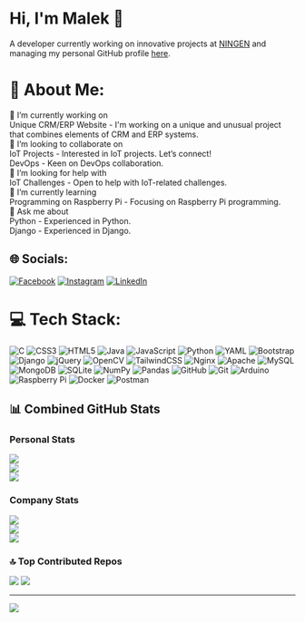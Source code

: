 # Hi, I'm Malek 👋
A developer currently working on innovative projects at [NINGEN](https://github.com/malek-ningen) and managing my personal GitHub profile [here](https://github.com/Malek59).

# 💫 About Me:
🔭 I’m currently working on<br>Unique CRM/ERP Website - I'm working on a unique and unusual project that combines elements of CRM and ERP systems.<br>👯 I’m looking to collaborate on<br>IoT Projects - Interested in IoT projects. Let’s connect!<br>DevOps - Keen on DevOps collaboration.<br>🤝 I’m looking for help with<br>IoT Challenges - Open to help with IoT-related challenges.<br>🌱 I’m currently learning<br>Programming on Raspberry Pi - Focusing on Raspberry Pi programming.<br>💬 Ask me about<br>Python - Experienced in Python.<br>Django - Experienced in Django.

## 🌐 Socials:
[![Facebook](https://img.shields.io/badge/Facebook-%231877F2.svg?logo=Facebook&logoColor=white)](https://facebook.com/malek.kharoubi.59) [![Instagram](https://img.shields.io/badge/Instagram-%23E4405F.svg?logo=Instagram&logoColor=white)](https://instagram.com/malek_kharoubi7) [![LinkedIn](https://img.shields.io/badge/LinkedIn-%230077B5.svg?logo=linkedin&logoColor=white)](https://linkedin.com/in/kharroubi-malek-b7bb04281) 

# 💻 Tech Stack:
![C](https://img.shields.io/badge/c-%2300599C.svg?style=flat&logo=c&logoColor=white) ![CSS3](https://img.shields.io/badge/css3-%231572B6.svg?style=flat&logo=css3&logoColor=white) ![HTML5](https://img.shields.io/badge/html5-%23E34F26.svg?style=flat&logo=html5&logoColor=white) ![Java](https://img.shields.io/badge/java-%23ED8B00.svg?style=flat&logo=openjdk&logoColor=white) ![JavaScript](https://img.shields.io/badge/javascript-%23323330.svg?style=flat&logo=javascript&logoColor=%23F7DF1E) ![Python](https://img.shields.io/badge/python-3670A0?style=flat&logo=python&logoColor=ffdd54) ![YAML](https://img.shields.io/badge/yaml-%23ffffff.svg?style=flat&logo=yaml&logoColor=151515) ![Bootstrap](https://img.shields.io/badge/bootstrap-%238511FA.svg?style=flat&logo=bootstrap&logoColor=white) ![Django](https://img.shields.io/badge/django-%23092E20.svg?style=flat&logo=django&logoColor=white) ![jQuery](https://img.shields.io/badge/jquery-%230769AD.svg?style=flat&logo=jquery&logoColor=white) ![OpenCV](https://img.shields.io/badge/opencv-%23white.svg?style=flat&logo=opencv&logoColor=white) ![TailwindCSS](https://img.shields.io/badge/tailwindcss-%2338B2AC.svg?style=flat&logo=tailwind-css&logoColor=white) ![Nginx](https://img.shields.io/badge/nginx-%23009639.svg?style=flat&logo=nginx&logoColor=white) ![Apache](https://img.shields.io/badge/apache-%23D42029.svg?style=flat&logo=apache&logoColor=white) ![MySQL](https://img.shields.io/badge/mysql-4479A1.svg?style=flat&logo=mysql&logoColor=white) ![MongoDB](https://img.shields.io/badge/MongoDB-%234ea94b.svg?style=flat&logo=mongodb&logoColor=white) ![SQLite](https://img.shields.io/badge/sqlite-%2307405e.svg?style=flat&logo=sqlite&logoColor=white) ![NumPy](https://img.shields.io/badge/numpy-%23013243.svg?style=flat&logo=numpy&logoColor=white) ![Pandas](https://img.shields.io/badge/pandas-%23150458.svg?style=flat&logo=pandas&logoColor=white) ![GitHub](https://img.shields.io/badge/github-%23121011.svg?style=flat&logo=github&logoColor=white) ![Git](https://img.shields.io/badge/git-%23F05033.svg?style=flat&logo=git&logoColor=white) ![Arduino](https://img.shields.io/badge/-Arduino-00979D?style=flat&logo=Arduino&logoColor=white) ![Raspberry Pi](https://img.shields.io/badge/-RaspberryPi-C51A4A?style=flat&logo=Raspberry-Pi) ![Docker](https://img.shields.io/badge/docker-%230db7ed.svg?style=flat&logo=docker&logoColor=white) ![Postman](https://img.shields.io/badge/Postman-FF6C37?style=flat&logo=postman&logoColor=white)

## 📊 Combined GitHub Stats

### Personal Stats
![](https://github-readme-stats.vercel.app/api?username=Malek59&theme=vue-dark&hide_border=false&include_all_commits=false&count_private=false)<br/>
![](https://github-readme-streak-stats.herokuapp.com/?user=Malek59&theme=vue-dark&hide_border=false)<br/>
![](https://github-readme-stats.vercel.app/api/top-langs/?username=Malek59&theme=vue-dark&hide_border=false&include_all_commits=false&count_private=false&layout=compact)

### Company Stats
![](https://github-readme-stats.vercel.app/api?username=malek-ningen&theme=vue-dark&hide_border=false&include_all_commits=false&count_private=false)<br/>
![](https://github-readme-streak-stats.herokuapp.com/?user=malek-ningen&theme=vue-dark&hide_border=false)<br/>
![](https://github-readme-stats.vercel.app/api/top-langs/?username=malek-ningen&theme=vue-dark&hide_border=false&include_all_commits=false&count_private=false&layout=compact)

### 🔝 Top Contributed Repos
![](https://github-contributor-stats.vercel.app/api?username=Malek59&limit=5&theme=dark&combine_all_yearly_contributions=true)
![](https://github-contributor-stats.vercel.app/api?username=malek-ningen&limit=5&theme=dark&combine_all_yearly_contributions=true)

--- 
[![](https://visitcount.itsvg.in/api?id=Malek59&icon=3&color=1)](https://visitcount.itsvg.in)
